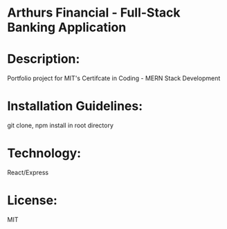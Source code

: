 # Arthurs Financial - Full-Stack Banking Application
# Description: 
Portfolio project for MIT's Certifcate in Coding - MERN Stack Development
# Installation Guidelines:
git clone, npm install in root directory
# Technology: 
React/Express
# License: 
MIT
